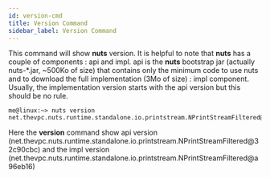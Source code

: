 ```yaml
---
id: version-cmd
title: Version Command
sidebar_label: Version Command
---
```



This command will show **nuts** version. It is helpful to note that **nuts** has a couple of components : api and impl.
api is the **nuts** bootstrap jar (actually nuts-*.jar, ~500Ko of size) that contains only the minimum code to use nuts and to download the full implementation (3Mo of size) : impl component. Usually, the implementation version starts with the api version but this should be no rule.
```
me@linux:~> nuts version
net.thevpc.nuts.runtime.standalone.io.printstream.NPrintStreamFiltered@32c90cbc/net.thevpc.nuts.runtime.standalone.io.printstream.NPrintStreamFiltered@a96eb16
```
Here the **version** command show api version (net.thevpc.nuts.runtime.standalone.io.printstream.NPrintStreamFiltered@32c90cbc) and the impl version (net.thevpc.nuts.runtime.standalone.io.printstream.NPrintStreamFiltered@a96eb16)
